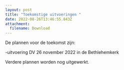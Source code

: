 ```yaml
---
layout: post
title: "Toekomstige uitvoeringen "
date: 2022-08-26T13:46:55.843Z
attachment:
  filename: Download
---
```

De plannen voor de toekomst zijn:

-uitvoering DV 26 november 2022 in de Bethlehemkerk

Verdere plannen worden nog uitgewerkt.